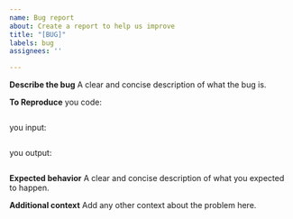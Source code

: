 ```yaml
---
name: Bug report
about: Create a report to help us improve
title: "[BUG]"
labels: bug
assignees: ''

---
```


**Describe the bug**
A clear and concise description of what the bug is.

**To Reproduce**
you code:

```go

```

you input:

```txt
```

you output:

```txt

```

**Expected behavior**
A clear and concise description of what you expected to happen.

**Additional context**
Add any other context about the problem here.
